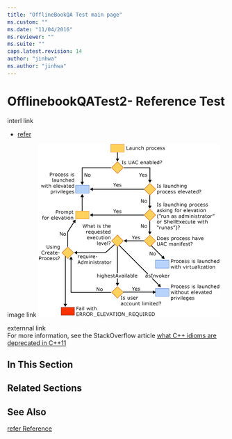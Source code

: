```yaml
---
title: "OfflineBookQA Test main page"
ms.custom: ""
ms.date: "11/04/2016"
ms.reviewer: ""
ms.suite: ""
caps.latest.revision: 14
author: "jinhwa"
ms.author: "jinhwa"
---
```

# OfflinebookQATest2- Reference Test

interl link
  
-   [refer](refer.md)  
  
image link
![Windows Vista Loader behavior](media/uacflowchart.png "UACflowchart")  

externnal link  
For more information, see the StackOverflow article [what C++ idioms are deprecated in C++11](http://go.microsoft.com/fwlink/?LinkId=402836)  
   
 
## In This Section  

  
## Related Sections  

  
## See Also  
 [refer Reference](refer.md)
